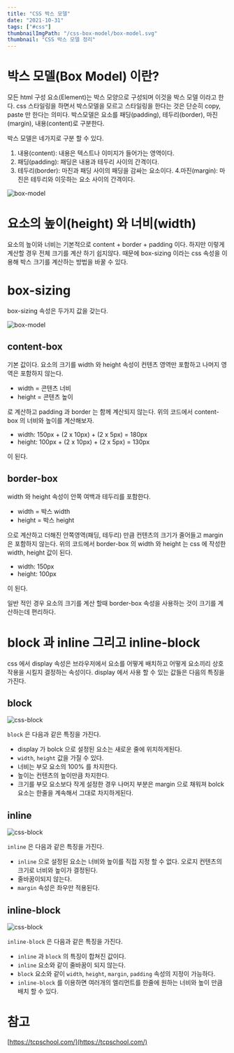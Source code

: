 ```yaml
---
title: "CSS 박스 모델"
date: "2021-10-31"
tags: ["#css"]
thumbnailImgPath: "/css-box-model/box-model.svg"
thumbnail: "CSS 박스 모델 정리"
---
```


# 박스 모델(Box Model) 이란?

모든 html 구성 요소(Element)는 박스 모양으로 구성되며 이것을 박스 모델 이라고 한다. css 스타일링을 하면서 박스모델을 모르고 스타일링을 한다는 것은 단순히 copy, paste 만 한다는 의미다. 박스모델은 요소를 패딩(padding), 테두리(border), 마진(margin), 내용(content)로 구분한다.

박스 모델은 네가지로 구분 할 수 있다.

1. 내용(content): 내용은 텍스트나 이미지가 들어가는 영역이다.
2. 패딩(padding): 패딩은 내용과 테두리 사이의 간격이다.
3. 테두리(border): 마진과 패딩 사이의 패딩을 감싸는 요소이다. 4.마진(margin): 마진은 테두리와 이웃하는 요소 사이의 간격이다.

![box-model](/css-box-model/css-boxmodel.png)

# 요소의 높이(height) 와 너비(width)

요소의 높이와 너비는 기본적으로 content + border + padding 이다. 하지만 이렇게 계산할 경우 전체 크기를 계산 하기 쉽지않다. 때문에 box-sizing 이라는 css 속성을 이용해 박스 크기를 계산하는 방법을 바꿀 수 있다.

# box-sizing

box-sizing 속성은 두가지 값을 갖는다.

![box-model](https://codesandbox.io/embed/box-sizing-xhzdl?fontsize=14&hidenavigation=1&theme=dark)

## content-box

기본 값이다. 요소의 크기를 width 와 height 속성이 컨텐츠 영역만 포함하고 나머지 영역은 포함하지 않는다.

- width = 콘텐츠 너비
- height = 콘텐츠 높이

로 계산하고 padding 과 border 는 함께 계산되지 않는다. 위의 코드에서 content-box 의 너비와 높이를 계산해보자.

- width: 150px + (2 x 10px) + (2 x 5px) = 180px
- height: 100px + (2 x 10px) + (2 x 5px) = 130px

이 된다.

## border-box

width 와 height 속성이 안쪽 여백과 테두리를 포함한다.

- width = 박스 width
- height = 박스 height

으로 계산하고 더해진 안쪽영역(패딩, 테두리) 만큼 컨텐츠의 크기가 줄어들고 margin 은 포함하지 않는다.
위의 코드에서 border-box 의 width 와 height 는 css 에 작성한 width, height 값이 된다.

- width: 150px
- height: 100px

이 된다.

일반 적인 경우 요소의 크기를 계산 할때 border-box 속성을 사용하는 것이 크기를 계산하는데 편리하다.

# block 과 inline 그리고 inline-block

css 에서 display 속성은 브라우저에서 요소를 어떻게 배치하고 어떻게 요소끼리 상호작용을 시킬지 결정하는 속성이다.
display 에서 사용 할 수 있는 값들은 다음의 특징을 가진다.

## block

![css-block](https://codesandbox.io/embed/block-jgo2o?fontsize=14&hidenavigation=1&module=%2Findex.css&theme=dark)

`block` 은 다음과 같은 특징을 가진다.

- display 가 bolck 으로 설정된 요소는 새로운 줄에 위치하게된다.
- `width`, `height` 값을 가질 수 있다.
- 너비는 부모 요소의 100% 를 차지한다.
- 높이는 컨텐츠의 높이만큼 차지한다.
- 크기를 부모 요소보다 작게 설정한 경우 나머지 부분은 margin 으로 채워져 bolck 요소는 한줄을 계속해서 그대로 차지하게된다.

## inline

![css-block](https://codesandbox.io/embed/brave-heisenberg-3ovy5?fontsize=14&hidenavigation=1&module=%2Findex.css&theme=dark)

`inline` 은 다음과 같은 특징을 가진다.

- `inline` 으로 설정된 요소는 너비와 높이를 직접 지정 할 수 없다. 오로지 컨텐츠의 크기로 너비와 높이가 결정된다.
- 줄바꿈이되지 않는다.
- `margin` 속성은 좌우만 적용된다.

## inline-block

![css-block](https://codesandbox.io/embed/inline-4k5rl?fontsize=14&hidenavigation=1&module=%2Findex.css&theme=dark)

`inline-block` 은 다음과 같은 특징을 가진다.

- `inline` 과 `block` 의 특징이 합쳐진 값이다.
- `inline` 요소와 같이 줄바꿈이 되지 않는다.
- `block` 요소와 같이 `width`, `height`, `margin`, `padding` 속성의 지정이 가능하다.
- `inline-block` 를 이용하면 여러개의 엘리먼트를 한줄에 원하는 너비와 높이 만큼 배치 할 수 있다.

# 참고

[https://tcpschool.com/](https://tcpschool.com/)
